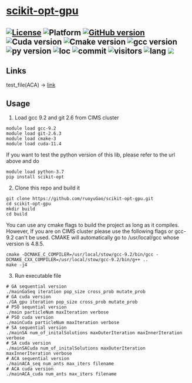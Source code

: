 # [scikit-opt-gpu](https://github.com/ruoyuGao/scikit-opt-gpu) 
[![License](https://img.shields.io/pypi/l/scikit-opt.svg)](https://github.com/ruoyuGao/scikit-opt-gpu/blob/ruoyu_edit/LICENSE)
![Platform](https://img.shields.io/badge/platform-windows%20|%20linux%20|%20macos-green.svg)
[![GitHub version](https://badge.fury.io/gh/ruoyuGao%2Fscikit-opt-gpu.svg)](https://badge.fury.io/gh/ruoyuGao%2Fscikit-opt-gpu)
![Cuda version](https://img.shields.io/badge/cuda-%3E%3D11.4-blue)
![Cmake version](https://img.shields.io/badge/cmake-%3E%3D3-blue)
![gcc version](https://img.shields.io/badge/gcc-%3E%3D9.2-blue)
![py version](https://img.shields.io/badge/python-%3E%3D3.7-blue)
![loc](https://img.shields.io/tokei/lines/github/ruoyuGao/scikit-opt-gpu?color=red)
![commit](https://img.shields.io/github/commit-activity/y/ruoyuGao/scikit-opt-gpu?color=red)
![visitors](https://visitor-badge.deta.dev/badge?page_id=ruoyuGao.visitor-badge&left_color=grey&right_color=green)
![lang](https://img.shields.io/github/languages/top/ruoyuGao/scikit-opt-gpu)
![](https://changkun.de/urlstat?mode=github&repo=ruoyuGao/scikit-opt-gpu)
---

## Links
test_file(ACA) → [link](https://drive.google.com/file/d/1rAmWo6g4f0wc2BRm5pEV6hzi79XltjE7/view?usp=sharing)
## Usage
1. Load gcc 9.2 and git 2.6 from CIMS cluster
```
module load gcc-9.2
module load git-2.6.3
module load cmake-3
module load cuda-11.4
```
If you want to test the python version of this lib, please refer to the url above and do 
```
module load python-3.7
pip install scikit-opt
```
2. Clone this repo and build it
```
git clone https://github.com/ruoyuGao/scikit-opt-gpu.git
cd scikit-opt-gpu
mkdir build
cd build
```
You can use any cmake flags to build the project as long as it compiles. However, If you are on CIMS cluster please use the following flags or gcc-9.2 can't be used. CMAKE will automatically go to /usr/local/gcc whose version is 4.8.5.
```
cmake -DCMAKE_C_COMPILER=/usr/local/stow/gcc-9.2/bin/gcc -DCMAKE_CXX_COMPILER=/usr/local/stow/gcc-9.2/bin/g++ ..
make -j4
```

3. Run executable file
```
# GA sequential version
./mainGaSeq iteration pop_size cross_prob mutate_prob
# GA cuda version
./GA_gpu iteration pop_size cross_prob mutate_prob
# PSO sequntial version
./main particleNum maxIteration verbose
# PSO cuda version
./mainCuda particleNum maxIteration verbose
# SA sequential version
./mainSA num_of_initalSolutions maxOuterIteration maxInnerIteration verbose
# SA cuda version
./mainSACuda num_of_initalSolutions maxOuterIteration maxInnerIteration verbose
# ACA sequential version
./mainACA_seq num_ants max_iters filename
# ACA cuda version
./mainACA_cuda num_ants max_iters filename
```



